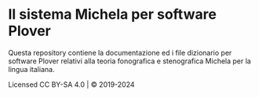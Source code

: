 # Il sistema Michela per software Plover

Questa repository contiene la documentazione ed i file dizionario per software Plover relativi alla teoria fonografica e stenografica Michela per la lingua italiana.


Licensed CC BY-SA 4.0 | © 2019-2024
